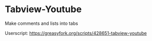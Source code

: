 # Tabview-Youtube
Make comments and lists into tabs

Userscript: https://greasyfork.org/scripts/428651-tabview-youtube
